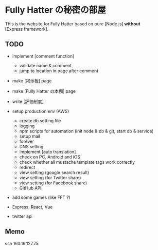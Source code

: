 
# Fully Hatter の秘密の部屋
This is the website for Fully Hatter based on pure [Node.js] **without** [Express framework].

## TODO
- implement [comment function]
    - validate name & comment
    - jump to location in page after comment
- make [掲示板] page
- make [Fully Hatter の本棚] page
- write [評価制度]

- setup production env (AWS)
    - create db setting file
    - logging
    - npm scripts for automation (init node & db & git, start db & service)
    - setup mail
    - forever
    - DNS setting
    - implement [auto translation]
    - check on PC, Android and iOS
    - check whether all mustache template tags work correctly
    - redirect
    - view setting (google search result)
    - view setting (for Twitter share)
    - view setting (for Facebook share)
    - GitHub API
- add some games (like FFT ?)
- Express, React, Vue
- twitter api


## Memo
ssh 160.16.127.75
